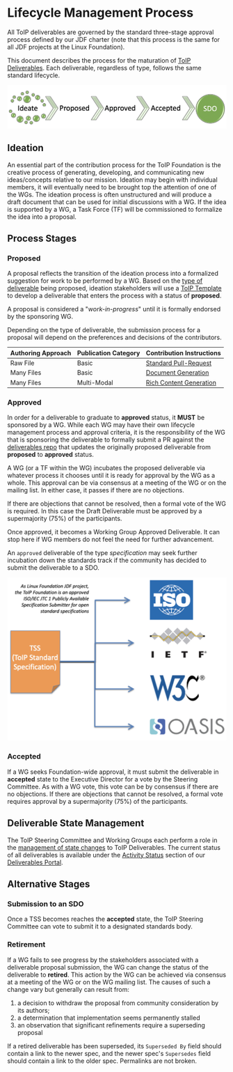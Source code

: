 # Lifecycle Management Process

All ToIP deliverables are governed by the standard three-stage approval process defined by our JDF charter (note that this process is the same for all JDF projects at the Linux Foundation).

This document describes the process for the maturation of [ToIP Deliverables](./work_products.md). Each deliverable, regardless of type, follows the same standard lifecycle.

![lifecycle](../_images/process/lifecycle.png)

## Ideation
An essential part of the contribution process for the ToIP Foundation is the creative process of generating, developing, and communicating new ideas/concepts relative to our mission. Ideation may begin with individual members, it will eventually need to be brought top the attention of one of the WGs. The ideation process is often unstructured and will produce a draft document that can be used for initial discussions with a WG. If the idea is supported by a WG, a Task Force (TF) will be commissioned to formalize the idea into a proposal.

## Process Stages

### Proposed
A proposal reflects the transition of the ideation process into a formalized suggestion for work to be performed by a WG. Based on the [type of deliverable](./work_products.md) being proposed, ideation stakeholders will use a [ToIP Template](./content_templates.md) to develop a deliverable that enters the process with a status of __proposed__.

A proposal is considered a "*work-in-progress*" until it is formally endorsed by the sponsoring WG.

Depending on the type of deliverable, the submission process for a proposal will depend on the preferences and decisions of the contributors.

| Authoring Approach | Publication Category | Contribution Instructions |
| --- | --- | --- |
| Raw File | Basic | [Standard Pull-Request](./contributing_pr.md) |
| Many Files | Basic | [Document Generation](./contributing_basic_doc.md) |
| Many Files | Multi-Modal | [Rich Content Generation](./contributing_multi_docs.md)  |

### Approved
In order for a deliverable to graduate to __approved__ status, it **MUST** be sponsored by a WG. While each WG may have their own lifecycle management process and approval criteria, it is the responsibility of the WG that is sponsoring the deliverable to formally submit a PR against the [deliverables repo](https://github.com/trustoverip/deliverables) that updates the originally proposed deliverable from __proposed__ to __approved__ status.

A WG (or a TF within the WG) incubates the proposed deliverable via whatever process it chooses until it is ready for approval by the WG as a whole. This approval can be via consensus at a meeting of the WG or on the mailing list. In either case, it passes if there are no objections.

If there are objections that cannot be resolved, then a formal vote of the WG is required. In this case the Draft Deliverable must be approved by a supermajority (75%) of the participants.

Once approved, it becomes a Working Group Approved Deliverable. It can stop here if WG members do not feel the need for further advancement.

An `approved` deliverable of the type *specification* may seek further incubation down the standards track if the community has decided to submit the deliverable to a SDO.

![sdo-submission](../_images/process/tss-to-sdo.png)

### Accepted
If a WG seeks Foundation-wide approval, it must submit the deliverable in __accepted__ state to the Executive Director for a vote by the Steering Committee. As with a WG vote, this vote can be by consensus if there are no objections. If there are objections that cannot be resolved, a formal vote requires approval by a supermajority (75%) of the participants.

## Deliverable State Management

The ToIP Steering Committee and Working Groups each perform a role in the [management of state changes](./state_mgmt.md) to ToIP Deliverables. The current status of all deliverables is available under the [Activity Status](../results/proposed.md) section of our [Deliverables Portal](https://trustoverip.github.io/deliverables/).

## Alternative Stages

### Submission to an SDO
Once a TSS becomes reaches the __accepted__ state, the ToIP Steering Committee can vote to submit it to a designated standards body.

### Retirement
If a WG fails to see progress by the stakeholders associated with a deliverable proposal submission, the WG can change the status of the deliverable to __retired__. This action by the WG can be achieved via consensus at a meeting of the WG or on the WG mailing list.  The causes of such a change vary but generally can result from:

1. a decision to withdraw the proposal from community consideration by its authors;
2. a determination that implementation seems permanently stalled
3. an observation that significant refinements require a superseding proposal

If a retired deliverable has been superseded, its `Superseded By` field should contain a link to the newer spec, and the newer spec's `Supersedes` field should contain a link to the older spec. Permalinks are not broken.
